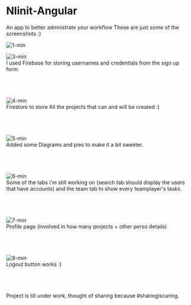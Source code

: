 # Nlinit-Angular
An app to better admnistrate your workflow
These are just some of the screenshots :)
<br/>

![1-min](https://user-images.githubusercontent.com/54212105/113287475-edd51000-92ed-11eb-9b01-fedf8f119ba1.gif) <br/>

![3-min](https://user-images.githubusercontent.com/54212105/113287526-004f4980-92ee-11eb-9318-814ffec575da.gif) <br/>
I used Firebase for storing usernames and credentials from the sign up form. <br/>
<br/><br/><br/><br/>
![4-min](https://user-images.githubusercontent.com/54212105/113287532-02190d00-92ee-11eb-97db-f01ec2eb02e1.gif) <br/>
Firestore to store All the projects that can and will be created :) <br/>
<br/><br/><br/><br/>
![5-min](https://user-images.githubusercontent.com/54212105/113287538-03e2d080-92ee-11eb-9f9f-6751e932dc9e.gif) <br/>
Added some Diagrams and pies to make it a bit sweeter. <br/>
<br/><br/><br/><br/>
![6-min](https://user-images.githubusercontent.com/54212105/113287544-05ac9400-92ee-11eb-83b2-30a64dc7ea99.gif) <br/>
Some of the tabs i'm still working on (search tab should display the users that have accounts) and the team tab to show every teamplayer's tasks. <br/>
<br/><br/><br/><br/>
![7-min](https://user-images.githubusercontent.com/54212105/113287547-06ddc100-92ee-11eb-8389-2ff791b961ab.gif) <br/>
Profile page (involved in how many projects + other perso details) <br/>
<br/><br/><br/><br/>
![8-min](https://user-images.githubusercontent.com/54212105/113287555-08a78480-92ee-11eb-92af-6cbca990dae3.gif) <br/>
Logout button works :) <br/>
<br/><br/><br/><br/>
Project is till under work, thought of sharing because #sharingiscaring. <br/>


